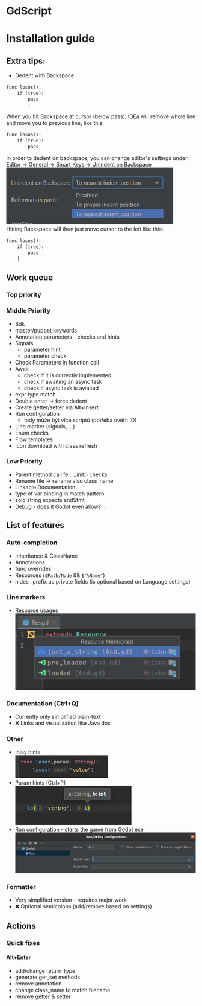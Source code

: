 # GdScript

# Installation guide


## Extra tips:
- Dedent with Backspace
```
func losos():
    if (true):
        pass
        |
```
When you hit Backspace at cursor (below pass), IDEa will remove whole line and move you to
previous line, like this:
```
func losos():
    if (true):
        pass|
```
In order to dedent on backspace, you can change editor's settings under:  
Editor -> General -> Smart Keys -> Unindent on Backspace  
![](./screens/unindent.png)  
Hitting Backspace will then just move cursor to the left like this:
```
func losos():
    if (true):
        pass
    |
```

## Work queue
### Top priority


### Middle Priority
- Sdk
- master/puppet keywords
- Annotation parameters - checks and hints
- Signals
  - parameter hint
  - parameter check
- Check Parameters in function call
- Await
  - check if it is correctly implemented
  - check if awaiting an async task
  - check if async task is awaited
- expr type match
- Double enter -> force dedent
- Create getter/setter via Alt+Insert
- Run configuration
  - tady může být více scriptů (potřeba ověřit ID)
- Line marker (signals, ...)
- Enum checks
- Flow templates
- Icon download with class refresh

### Low Priority
- Parent method call fe.: ._init() checks
- Rename file -> rename also class_name
- Linkable Documentation
- type of var binding in match pattern
- solo string expects endStmt
- Debug - does it Godot even allow? ...

## List of features
### Auto-completion
- Inheritance & ClassName
- Annotations
- func overrides
- Resources (`$Path/Node` && `$"%Name"`)
- hides _prefix as private fields (is optional based on Language settings)

### Line markers
- Resource usages
![](./screens/resource_usage.png)

### Documentation (Ctrl+Q)
- Currently only simplified plain-text
- ❌ Links and visualization like Java doc

### Other
- Inlay hints  
![](./screens/inlay.png)
- Param hints (Ctrl+P)  
![](./screens/param-hint.png)
- Run configuration - starts the game from Godot exe  
![](./screens/run-config.png)

### Formatter
- Very simplified version - requires major work  
- ❌ Optional semicolons (add/remove based on settings)

## Actions
### Quick fixes
#### Alt+Enter
- add/change return Type
- generate get_set methods
- remove annotation
- change class_name to match filename
- remove getter & setter
